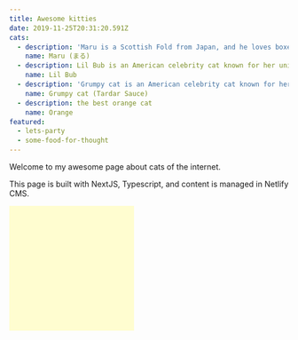 ```yaml
---
title: Awesome kitties
date: 2019-11-25T20:31:20.591Z
cats:
  - description: 'Maru is a Scottish Fold from Japan, and he loves boxes.'
    name: Maru (まる)
  - description: Lil Bub is an American celebrity cat known for her unique appearance.
    name: Lil Bub
  - description: 'Grumpy cat is an American celebrity cat known for her grumpy appearance. '
    name: Grumpy cat (Tardar Sauce)
  - description: the best orange cat
    name: Orange
featured:
  - lets-party
  - some-food-for-thought
---
```

Welcome to my awesome page about cats of the internet.

This page is built with NextJS, Typescript, and content is managed in Netlify CMS.

![yel](/static/img/download.png "y")
